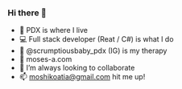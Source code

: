 ### Hi there 👋
- 📍 PDX is where I live
- 💻 Full stack developer (Reat / C#) is what I do
- 🍪 @scrumptiousbaby_pdx (IG) is my therapy
- 👾 moses-a.com
- 👯 I’m always looking to collaborate
- 📫 moshikoatia@gmail.com hit me up!

<!--
**Object-ions/Object-ions** is a ✨ _special_ ✨ repository because its `README.md` (this file) appears on your GitHub profile.

Here are some ideas to get you started:

- 🔭 I’m currently working on ...
- 🌱 I’m currently learning ...
- 👯 I’m looking to collaborate on ...
- 🤔 I’m looking for help with ...
- 💬 Ask me about ...
- 📫 How to reach me: ...
- 😄 Pronouns: ...
- ⚡ Fun fact: ...
-->
